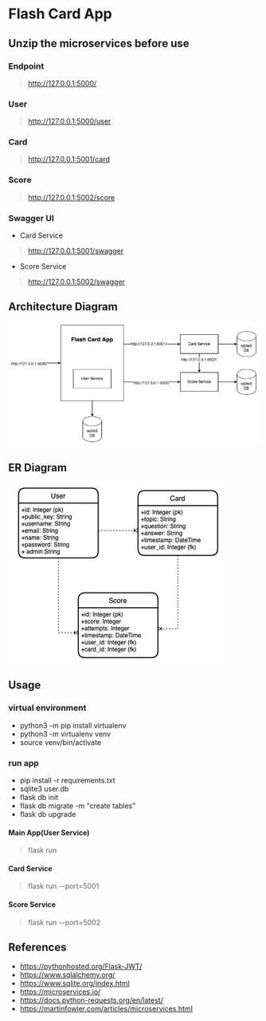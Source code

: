 # Flash Card App

## Unzip the microservices before use

### Endpoint
> http://127.0.0.1:5000/

### User
> http://127.0.0.1:5000/user

### Card
> http://127.0.0.1:5001/card

### Score
> http://127.0.0.1:5002/score

### Swagger UI

* Card Service
> http://127.0.0.1:5001/swagger

* Score Service
> http://127.0.0.1:5002/swagger

## Architecture Diagram

![architecture](architecture.png)

## ER Diagram

![er-diagram](er-diagram.png)

## Usage

### virtual environment

* python3 -m pip install virtualenv 
* python3 -m virtualenv venv   
* source venv/bin/activate

### run app

* pip install -r requirements.txt
* sqlite3 user.db
* flask db init
* flask db migrate -m "create tables"
* flask db upgrade
#### Main App(User Service)
> flask run
#### Card Service
> flask run --port=5001 
#### Score Service
> flask run --port=5002

## References

* https://pythonhosted.org/Flask-JWT/
* https://www.sqlalchemy.org/
* https://www.sqlite.org/index.html
* https://microservices.io/
* https://docs.python-requests.org/en/latest/
* https://martinfowler.com/articles/microservices.html
